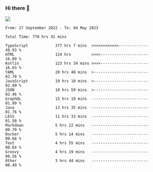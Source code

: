 ### Hi there 👋

<!--<a href="https://github.com/search?o=desc&q=author%3Abushiyi&s=committer-date&type=Commits">-->
<!--    <img align="center" height = "178" src="https://github-readme-stats.vercel.app/api?username=bushiyi&count_private=true&show_icons=true&theme=noctis_minimus&hide=contribs&include_all_commits=true" />-->
<!--</a>-->
<!--<a href="https://github.com/bushiyi?tab=repositories">-->
<!--    <img align="center" height = "178" src="https://github-readme-stats.vercel.app/api/top-langs/?username=bushiyi&count_private=true&theme=noctis_minimus" />-->
<!--</a>-->
 
<!-- [![Ashutosh's github activity graph](https://activity-graph.herokuapp.com/graph?username=bushiyi&theme=react&bg_color=1B2932&point=698B69&line=698B69)](https://github.com/ashutosh00710/github-readme-activity-graph)
 -->


![](https://raw.githubusercontent.com/bushiyi/bushiyi/master/assets/github-contribution-grid-snake.svg)

<!--START_SECTION:waka-->

```text
From: 27 September 2022 - To: 04 May 2023

Total Time: 770 hrs 41 mins

TypeScript            377 hrs 7 mins  >>>>>>>>>>>>-------------   48.93 %
HTML                  124 hrs         >>>>---------------------   16.09 %
Kotlin                123 hrs 34 mins >>>>---------------------   16.03 %
YAML                  20 hrs 48 mins  >------------------------   02.70 %
JavaScript            19 hrs 10 mins  >------------------------   02.49 %
JSON                  18 hrs 59 mins  >------------------------   02.46 %
GraphQL               15 hrs 18 mins  -------------------------   01.99 %
Java                  13 hrs 35 mins  -------------------------   01.76 %
LESS                  11 hrs 33 mins  -------------------------   01.50 %
Markdown              5 hrs 22 mins   -------------------------   00.70 %
Docker                5 hrs 14 mins   -------------------------   00.68 %
Text                  4 hrs 55 mins   -------------------------   00.64 %
Groovy                4 hrs 19 mins   -------------------------   00.56 %
Other                 3 hrs 44 mins   -------------------------   00.49 %
```

<!--END_SECTION:waka-->

